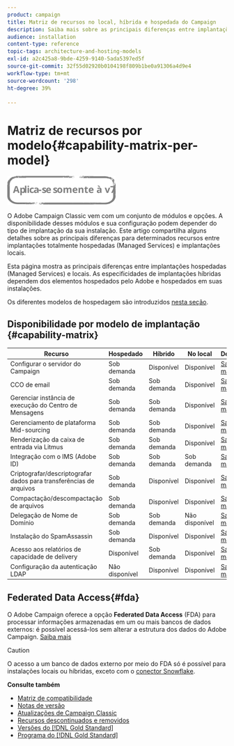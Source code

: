 ```yaml
---
product: campaign
title: Matriz de recursos no local, híbrida e hospedada do Campaign
description: Saiba mais sobre as principais diferenças entre implantações locais e hospedadas
audience: installation
content-type: reference
topic-tags: architecture-and-hosting-models
exl-id: a2c425a8-9bde-4259-9140-5ada5397ed5f
source-git-commit: 32f55d02920b0104198f809b1be0a91306a4d9e4
workflow-type: tm+mt
source-wordcount: '298'
ht-degree: 39%

---
```


# Matriz de recursos por modelo{#capability-matrix-per-model}

![](../../assets/v7-only.svg)

O Adobe Campaign Classic vem com um conjunto de módulos e opções. A disponibilidade desses módulos e sua configuração podem depender do tipo de implantação da sua instalação. Este artigo compartilha alguns detalhes sobre as principais diferenças para determinados recursos entre implantações totalmente hospedadas (Managed Services) e implantações locais.

Esta página mostra as principais diferenças entre implantações hospedadas (Managed Services) e locais. As especificidades de implantações híbridas dependem dos elementos hospedados pelo Adobe e hospedados em suas instalações.

Os diferentes modelos de hospedagem são introduzidos [nesta seção](../../installation/using/hosting-models.md).

## Disponibilidade por modelo de implantação {#capability-matrix}

| Recurso | Hospedado | Híbrido | No local | Detalhes |
|-----------------------------------------------|------------------|-----------|---------------|-----------------------------------------------------------------------------------------------------------------------------------------------------------------------------------------------------------------------|
| Configurar o servidor do Campaign | Sob demanda | Disponível | Disponível | [Saiba mais](../../installation/using/the-server-configuration-file.md) |
| CCO de email | Sob demanda | Sob demanda | Disponível | [Saiba mais](../../installation/using/email-archiving.md) |
| Gerenciar instância de execução do Centro de Mensagens | Sob demanda | Sob demanda | Disponível | [Saiba mais](../../message-center/using/about-transactional-messaging.md) |
| Gerenciamento de plataforma Mid-sourcing | Sob demanda | Sob demanda | Disponível | [Saiba mais](../../installation/using/mid-sourcing-server.md) |
| Renderização da caixa de entrada via Litmus | Sob demanda | Sob demanda | Disponível | [Saiba mais](../../delivery/using/inbox-rendering.md) |
| Integração com o IMS (Adobe ID) | Sob demanda | Sob demanda | Sob demanda | [Saiba mais](../../integrations/using/about-adobe-id.md) |
| Criptografar/descriptografar dados para transferências de arquivos | Sob demanda | Disponível | Disponível | [Saiba mais](../../platform/using/unzip-decrypt.md) |
| Compactação/descompactação de arquivos | Sob demanda | Disponível | Disponível | [Saiba mais](../../platform/using/unzip-decrypt.md) |
| Delegação de Nome de Domínio | Sob demanda | Sob demanda | Não disponível | [Saiba mais](https://experienceleague.adobe.com/docs/control-panel/using/subdomains-and-certificates/setting-up-new-subdomain.html?lang=pt-BR) |
| Instalação do SpamAssassin | Sob demanda | Disponível | Disponível | [Saiba mais](../../delivery/using/spamassassin.md) |
| Acesso aos relatórios de capacidade de delivery | Disponível | Sob demanda | Disponível | [Saiba mais](../../delivery/using/monitoring-deliverability.md) |
| Configuração da autenticação LDAP | Não disponível | Disponível | Disponível | [Saiba mais](../../installation/using/connecting-through-ldap.md) |


## Federated Data Access{#fda}

O Adobe Campaign oferece a opção **Federated Data Access** (FDA) para processar informações armazenadas em um ou mais bancos de dados externos: é possível acessá-los sem alterar a estrutura dos dados do Adobe Campaign. [Saiba mais](../../installation/using/about-fda.md)

>[!CAUTION]
>
>O acesso a um banco de dados externo por meio do FDA só é possível para instalações locais ou híbridas, exceto com o [conector Snowflake](../../installation/using/configure-fda-snowflake.md).


**Consulte também**

* [Matriz de compatibilidade](../../rn/using/compatibility-matrix.md)
* [Notas de versão](../../rn/using/latest-release.md)
* [Atualizações de Campaign Classic](../../rn/using/rn-overview.md)
* [Recursos descontinuados e removidos](../../rn/using/deprecated-features.md)
* [Versões do [!DNL Gold Standard] ](../../rn/using/gold-standard.md)
* [Programa do [!DNL Gold Standard]](../../rn/using/gs-overview.md)
